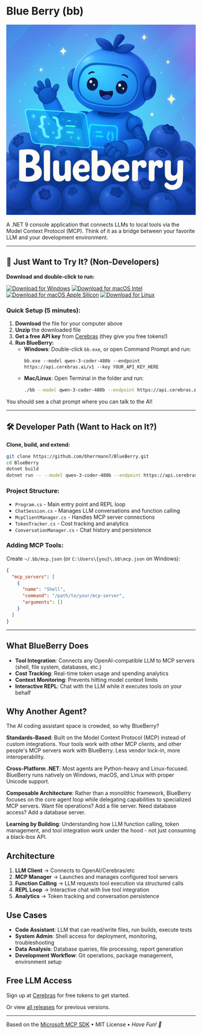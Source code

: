 # Blue Berry (bb)

![Blue Berry](blueberry.png)

A .NET 9 console application that connects LLMs to local tools via the Model Context Protocol (MCP). 
Think of it as a bridge between your favorite LLM and your development environment.

---

## 🚀 Just Want to Try It? (Non-Developers)

**Download and double-click to run:**

[![Download for Windows](https://img.shields.io/badge/Windows-Download%20%26%20Run-blue?style=for-the-badge&logo=windows)](https://github.com/bherrmann7/BlueBerry/releases/latest/download/blueberry-windows-x64.zip)
[![Download for macOS Intel](https://img.shields.io/badge/macOS-Intel-black?style=for-the-badge&logo=apple)](https://github.com/bherrmann7/BlueBerry/releases/latest/download/blueberry-macos-x64.zip)
[![Download for macOS Apple Silicon](https://img.shields.io/badge/macOS-Apple%20Silicon-black?style=for-the-badge&logo=apple)](https://github.com/bherrmann7/BlueBerry/releases/latest/download/blueberry-macos-arm64.zip)
[![Download for Linux](https://img.shields.io/badge/Linux-x64-orange?style=for-the-badge&logo=linux)](https://github.com/bherrmann7/BlueBerry/releases/latest/download/blueberry-linux-x64.zip)

### Quick Setup (5 minutes):
1. **Download** the file for your computer above
2. **Unzip** the downloaded file 
3. **Get a free API key** from [Cerebras](https://cloud.cerebras.ai?referral_code=y3wvtcmy) (they give you free tokens!)
4. **Run BlueBerry:**
   - **Windows**: Double-click `bb.exe`, or open Command Prompt and run:
     ```
     bb.exe --model qwen-3-coder-480b --endpoint https://api.cerebras.ai/v1 --key YOUR_API_KEY_HERE
     ```
   - **Mac/Linux**: Open Terminal in the folder and run:
     ```bash
     ./bb --model qwen-3-coder-480b --endpoint https://api.cerebras.ai/v1 --key YOUR_API_KEY_HERE
     ```

You should see a chat prompt where you can talk to the AI!

---

## 🛠️ Developer Path (Want to Hack on It?)

**Clone, build, and extend:**

```bash
git clone https://github.com/bherrmann7/BlueBerry.git
cd BlueBerry
dotnet build
dotnet run -- --model qwen-3-coder-480b --endpoint https://api.cerebras.ai/v1 --key $CEREBRAS_API_KEY
```

### Project Structure:
- `Program.cs` - Main entry point and REPL loop
- `ChatSession.cs` - Manages LLM conversations and function calling
- `McpClientManager.cs` - Handles MCP server connections
- `TokenTracker.cs` - Cost tracking and analytics
- `ConversationManager.cs` - Chat history and persistence

### Adding MCP Tools:
Create `~/.bb/mcp.json` (or `C:\Users\{you}\.bb\mcp.json` on Windows):

```json
{
  "mcp_servers": [
    {
      "name": "Shell",
      "command": "/path/to/your/mcp-server",
      "arguments": []
    }
  ]
}
```

---

## What BlueBerry Does

- **Tool Integration**: Connects any OpenAI-compatible LLM to MCP servers (shell, file system, databases, etc.)
- **Cost Tracking**: Real-time token usage and spending analytics  
- **Context Monitoring**: Prevents hitting model context limits
- **Interactive REPL**: Chat with the LLM while it executes tools on your behalf

## Why Another Agent?

The AI coding assistant space is crowded, so why BlueBerry?

**Standards-Based**: Built on the Model Context Protocol (MCP) instead of custom integrations. Your tools work with other MCP clients, and other people's MCP servers work with BlueBerry. Less vendor lock-in, more interoperability.

**Cross-Platform .NET**: Most agents are Python-heavy and Linux-focused. BlueBerry runs natively on Windows, macOS, and Linux with proper Unicode support.

**Composable Architecture**: Rather than a monolithic framework, BlueBerry focuses on the core agent loop while delegating capabilities to specialized MCP servers. Want file operations? Add a file server. Need database access? Add a database server.

**Learning by Building**: Understanding how LLM function calling, token management, and tool integration work under the hood - not just consuming a black-box API.

## Architecture

1. **LLM Client** → Connects to OpenAI/Cerebras/etc
2. **MCP Manager** → Launches and manages configured tool servers  
3. **Function Calling** → LLM requests tool execution via structured calls
4. **REPL Loop** → Interactive chat with live tool integration
5. **Analytics** → Token tracking and conversation persistence

## Use Cases

- **Code Assistant**: LLM that can read/write files, run builds, execute tests
- **System Admin**: Shell access for deployment, monitoring, troubleshooting  
- **Data Analysis**: Database queries, file processing, report generation
- **Development Workflow**: Git operations, package management, environment setup

## Free LLM Access

Sign up at [Cerebras](https://cloud.cerebras.ai?referral_code=y3wvtcmy) for free tokens to get started.

Or view [all releases](https://github.com/bherrmann7/BlueBerry/releases) for previous versions.

---

Based on the [Microsoft MCP SDK]() • MIT License • *Have Fun! 🤠*
